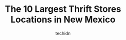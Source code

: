 ---
layout: ampstory
image: https://i0.wp.com/paketmu.com/wp-content/uploads/2023/06/st-vincent-de-paul-society-0-in-new-mexico-1686370829.jpeg?resize=640,853
author: techidn
featured: false
description: Explore the diverse Thrift Store scene in New Mexico, home to an incredible selection of 10 establishments catering to every taste. Whether youre in search of iconic favorites or undiscover
title: The 10 Largest Thrift Stores Locations in New Mexico
cover:
   title: The 10 Largest Thrift Stores Locations in New Mexico
   subtitle: RICKPATE
   background: https://paketmu.com/wp-content/uploads/2023/06/st-vincent-de-paul-society-0-in-new-mexico-1686370829.jpeg

pages: 
 - layout: thirds
   top: <h1>#1 Savers</h1>
   bottom: "<p>I absolutely love this savers but theres a few things I incredibly hate. Savers is suppose to be a place where you find something and absolutely you found such a great d</p>"
   background: https://paketmu.com/wp-content/uploads/2023/06/st-vincent-de-paul-society-1-in-new-mexico-1686370830.jpeg
   backgroundblur: true
 - layout: thirds
   top: <h1>#2 Thrift Town</h1>
   bottom: "<p>They take credit cards 💳 and debit.  The prices go up if the brands are nicer keep that in mind, no matter what the condition.  But, other than that its one of my fav</p>"
   background: https://paketmu.com/wp-content/uploads/2023/06/st-vincent-de-paul-society-2-in-new-mexico-1686370831.jpeg
   cta:
      link: https://paketmu.com/the-10-largest-thrift-stores-locations-in-new-mexico/
      text: The 10 Largest Thrift Stores Locations in New Mexico
 - layout: thirds
   top: <h1>#3 Savers</h1>
   bottom: "<p>Huge goodwill vibe but smelly and they have No Cashiers. 1 guy services the front end he was nice. I did find an item of use and was grateful but I was uncomfortable. I w</p>"
   background: https://paketmu.com/wp-content/uploads/2023/06/st-vincent-de-paul-society-3-in-new-mexico-1686370832.jpeg
   cta:
      link: https://paketmu.com/the-10-largest-thrift-stores-locations-in-new-mexico/
      text: The 10 Largest Thrift Stores Locations in New Mexico
 - layout: thirds
   top: <h1>#4 Savers</h1>
   bottom: "<p>3294 Cerrillos Rd, Santa Fe, NM 87507, United States</p>"
   background: https://images.unsplash.com/photo-1591393223703-56fe1347ac62?ixlib=rb-4.0.3&ixid=MnwxMjA3fDB8MHxwaG90by1wYWdlfHx8fGVufDB8fHx8&auto=format&fit=crop&w=640&h=853&q=80
   cta:
      link: https://paketmu.com/the-10-largest-thrift-stores-locations-in-new-mexico/
      text: The 10 Largest Thrift Stores Locations in New Mexico
 - layout: thirds
   top: <h1>#5 Family Thrift Center</h1>
   bottom: "<p>1201 Juan Tabo Blvd NE, Albuquerque, NM 87112, United States</p>"
   background: https://images.unsplash.com/photo-1574169208507-84376144848b?ixlib=rb-4.0.3&ixid=MnwxMjA3fDB8MHxwaG90by1wYWdlfHx8fGVufDB8fHx8&auto=format&fit=crop&w=640&h=853&q=80
   cta:
      link: https://paketmu.com/the-10-largest-thrift-stores-locations-in-new-mexico/
      text: The 10 Largest Thrift Stores Locations in New Mexico
 - layout: thirds
   top: <h1>#6 Buffalo Exchange</h1>
   bottom: "<p>3005 Central Ave NE, Albuquerque, NM 87106, United States</p>"
   background: https://images.unsplash.com/photo-1580610447943-1bfbef5efe07?ixlib=rb-4.0.3&ixid=MnwxMjA3fDB8MHxwaG90by1wYWdlfHx8fGVufDB8fHx8&auto=format&fit=crop&w=640&h=853&q=80
   cta:
      link: https://paketmu.com/the-10-largest-thrift-stores-locations-in-new-mexico/
      text: The 10 Largest Thrift Stores Locations in New Mexico
 - layout: thirds
   top: <h1>#7 St. Vincent de Paul Society</h1>
   bottom: "<p>4120 Menaul Blvd NE, Albuquerque, NM 87110, United States</p>"
   background: https://images.unsplash.com/photo-1489694553447-4c9339da310d?ixlib=rb-4.0.3&ixid=MnwxMjA3fDB8MHxwaG90by1wYWdlfHx8fGVufDB8fHx8&auto=format&fit=crop&w=640&h=853&q=80
   cta:
      link: https://paketmu.com/the-10-largest-thrift-stores-locations-in-new-mexico/
      text: The 10 Largest Thrift Stores Locations in New Mexico
 - layout: thirds
   middle: Continue reading...
   background: https://images.unsplash.com/photo-1462556791646-c201b8241a94?ixlib=rb-4.0.3&ixid=MnwxMjA3fDB8MHxwaG90by1wYWdlfHx8fGVufDB8fHx8&auto=format&fit=crop&w=640&h=853&q=80
   cta:
      link: https://paketmu.com/the-10-largest-thrift-stores-locations-in-new-mexico/
      text: The 10 Largest Thrift Stores Locations in New Mexico
      
---